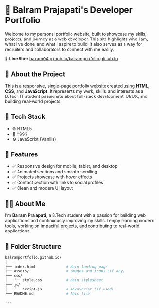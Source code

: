 # 💼 Balram Prajapati's Developer Portfolio

Welcome to my personal portfolio website, built to showcase my skills, projects, and journey as a web developer. This site highlights who I am, what I’ve done, and what I aspire to build. It also serves as a way for recruiters and collaborators to connect with me easily.

🔗 **Live Site:** [balram04.github.io/balramportfolio.github.io](https://balram04.github.io/balramportfolio.github.io/)

## 📌 About the Project

This is a responsive, single-page portfolio website created using **HTML**, **CSS**, and **JavaScript**. It represents my work, skills, and interests as a B.Tech IT student passionate about full-stack development, UI/UX, and building real-world projects.

## 🧰 Tech Stack

- 🌐 HTML5
- 🎨 CSS3
- ⚙️ JavaScript (Vanilla)

## 🚀 Features

- ✅ Responsive design for mobile, tablet, and desktop
- ✅ Animated sections and smooth scrolling
- ✅ Projects showcase with hover effects
- ✅ Contact section with links to social profiles
- ✅ Clean and modern UI layout



## 🧑‍💻 About Me

I’m **Balram Prajapati**, a B.Tech student with a passion for building web applications and continuously improving my skills. I enjoy learning modern tools, working on impactful projects, and contributing to real-world applications.

## 📂 Folder Structure
```bash
balramportfolio.github.io/
│
├── index.html              # Main landing page
├── assets/                 # Images and icons (if any)
├── css/
│   └── style.css           # Main stylesheet
├── js/
│   └── script.js           # JavaScript (if used)
└── README.md               # This file

---


